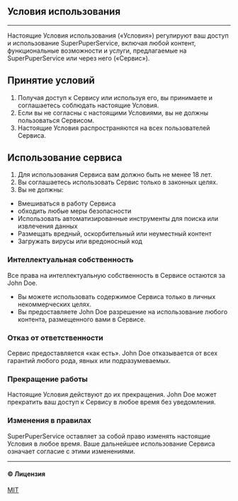 ## Условия использования

---

Настоящие Условия использования («Условия») регулируют ваш доступ и использование SuperPuperService, включая любой контент, функциональные возможности и услуги, предлагаемые на SuperPuperService или через него («Сервис»).

## Принятие условий

1. Получая доступ к Сервису или используя его, вы принимаете и соглашаетесь соблюдать настоящие Условия.
2. Если вы не согласны с настоящими Условиями, вы не должны пользоваться Сервисом.
3. Настоящие Условия распространяются на всех пользователей Сервиса.

## Использование сервиса

1. Для использования Сервиса вам должно быть не менее 18 лет.
2. Вы соглашаетесь использовать Сервис только в законных целях.
3. Вы не должны:

- Вмешиваться в работу Сервиса
- обходить любые меры безопасности
- Использовать автоматизированные инструменты для поиска или извлечения данных
- Размещать вредный, оскорбительный или неуместный контент
- Загружать вирусы или вредоносный код

### Интеллектуальная собственность

Все права на интеллектуальную собственность в Сервисе остаются за John Doe.

- Вы можете использовать содержимое Сервиса только в личных некоммерческих целях.
- Вы предоставляете John Doe разрешение на использование любого контента, размещенного вами в Сервисе.

### Отказ от ответственности

Сервис предоставляется «как есть». John Doe отказывается от всех гарантий любого рода, явных или подразумеваемых.

### Прекращение работы

Настоящие Условия действуют до их прекращения. John Doe может прекратить ваш доступ к Сервису в любое время без уведомления.

### Изменения в правилах

SuperPuperService оставляет за собой право изменять настоящие Условия в любое время. Ваше дальнейшее использование Сервиса означает согласие с этими изменениями.

---

#### ©️ Лицензия

[MIT](http://opensource.org/licenses/MIT)
